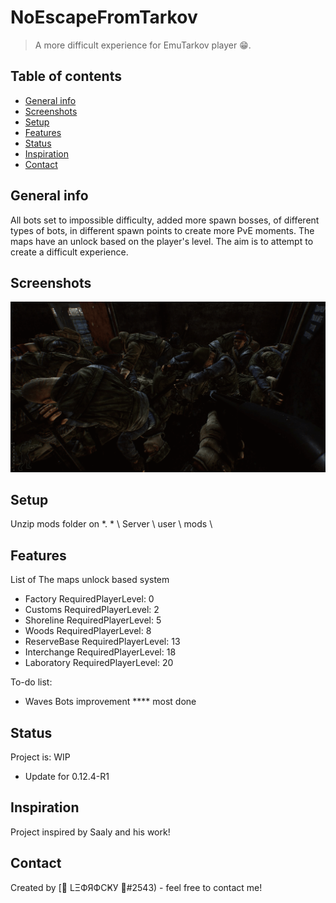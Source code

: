 # NoEscapeFromTarkov
> A more difficult experience for EmuTarkov player 😁.

## Table of contents
* [General info](#general-info)
* [Screenshots](#screenshots)
* [Setup](#setup)
* [Features](#features)
* [Status](#status)
* [Inspiration](#inspiration)
* [Contact](#contact)

## General info
All bots set to impossible difficulty, added more spawn bosses, of different types of bots, in different spawn points to create more PvE moments.
The maps have an unlock based on the player's level.
The aim is to attempt to create a difficult experience.

## Screenshots
![Example screenshot](./img/screenshot.png)

## Setup
Unzip mods folder on *. * \ Server \ user \ mods \

## Features
List of The maps unlock based system
* Factory RequiredPlayerLevel: 0
* Customs RequiredPlayerLevel: 2
* Shoreline RequiredPlayerLevel: 5
* Woods RequiredPlayerLevel: 8
* ReserveBase RequiredPlayerLevel: 13
* Interchange RequiredPlayerLevel: 18
* Laboratory RequiredPlayerLevel: 20

To-do list:
* Waves Bots improvement **** most done

## Status
Project is: WIP
* Update for 0.12.4-R1

## Inspiration
Project inspired by Saaly and his work! 
## Contact
Created by [👑 LΞФЯФCҜУ 👑#2543) - feel free to contact me!